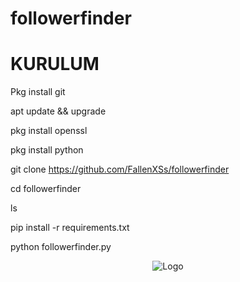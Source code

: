 # followerfinder

# KURULUM 
  

Pkg install git 
 

apt update && upgrade
  

pkg install openssl
  

pkg install python
   

git clone https://github.com/FallenXSs/followerfinder
   
  
  cd followerfinder
   
  ls
   
pip install -r requirements.txt
    
python followerfinder.py


<p style="text-align:center;"><img src="https://r.resimlink.com/hwm27.gif" alt="Logo"></p>
